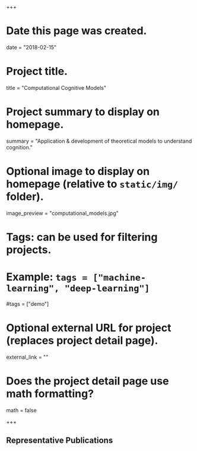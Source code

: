 +++
# Date this page was created.
date = "2018-02-15"

# Project title.
title = "Computational Cognitive Models"

# Project summary to display on homepage.
summary = "Application & development of theoretical models to understand cognition."

# Optional image to display on homepage (relative to `static/img/` folder).
image_preview = "computational_models.jpg"

# Tags: can be used for filtering projects.
# Example: `tags = ["machine-learning", "deep-learning"]`
#tags = ["demo"]

# Optional external URL for project (replaces project detail page).
external_link = ""

# Does the project detail page use math formatting?
math = false

+++


## Representative Publications

